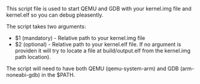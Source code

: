 This script file is used to start QEMU and GDB with your kernel.img file and kernel.elf so you can debug pleasently. 

The script takes two arguments:
+ $1 (mandatory) - Relative path to your kernel.img file
+ $2 (optional)  - Relative path to your kernel.elf file. If no argument is providen it will try to locate a file at build/output.elf from the kernel.img path location).

The script will need to have both QEMU (qemu-system-arm) and GDB (arm-noneabi-gdb) in the $PATH. 
